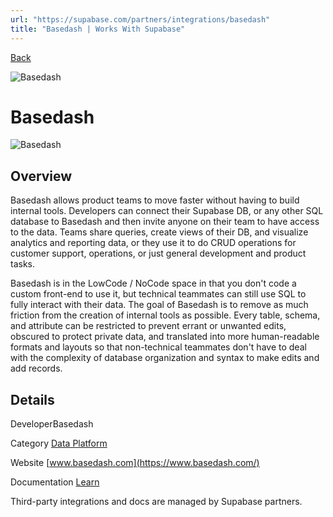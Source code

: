 ```yaml
---
url: "https://supabase.com/partners/integrations/basedash"
title: "Basedash | Works With Supabase"
---
```


[Back](https://supabase.com/partners/integrations)

![Basedash](https://supabase.com/_next/image?url=https%3A%2F%2Fobuldanrptloktxcffvn.supabase.co%2Fstorage%2Fv1%2Fobject%2Fpublic%2Fimages%2Fintegrations%2Fbasedash%2Fbasedash_logo.jpeg%3Ft%3D2022-05-31T01%253A38%253A22.974Z&w=128&q=75&dpl=dpl_7FY8EmFQ6G3YqautJ4Fvh1viLnvu)

# Basedash

![Basedash](https://supabase.com/_next/image?url=https%3A%2F%2Fobuldanrptloktxcffvn.supabase.co%2Fstorage%2Fv1%2Fobject%2Fpublic%2Fimages%2Fintegrations%2Fbasedash%2Fbasedash_og.png%3Ft%3D2022-05-31T01%253A42%253A05.272Z&w=3840&q=75&dpl=dpl_7FY8EmFQ6G3YqautJ4Fvh1viLnvu)

## Overview

Basedash allows product teams to move faster without having to build internal tools. Developers can connect their Supabase DB, or any other SQL database to Basedash and then invite anyone on their team to have access to the data. Teams share queries, create views of their DB, and visualize analytics and reporting data, or they use it to do CRUD operations for customer support, operations, or just general development and product tasks.

Basedash is in the LowCode / NoCode space in that you don't code a custom front-end to use it, but technical teammates can still use SQL to fully interact with their data. The goal of Basedash is to remove as much friction from the creation of internal tools as possible. Every table, schema, and attribute can be restricted to prevent errant or unwanted edits, obscured to protect private data, and translated into more human-readable formats and layouts so that non-technical teammates don't have to deal with the complexity of database organization and syntax to make edits and add records.

## Details

DeveloperBasedash

Category [Data Platform](https://supabase.com/partners/integrations#data%20platform)

Website [www.basedash.com](https://www.basedash.com/)

Documentation [Learn](https://docs.basedash.com/data-sources)

Third-party integrations and docs are managed by Supabase partners.